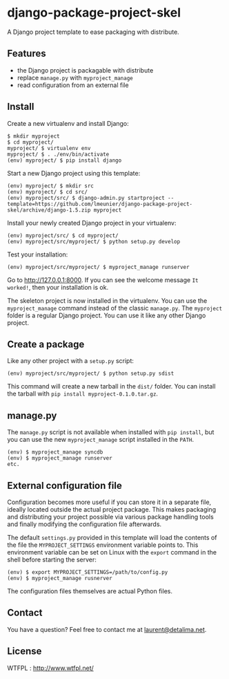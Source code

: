 django-package-project-skel
===========================

A Django project template to ease packaging with distribute.

Features
--------

- the Django project is packagable with distribute
- replace `manage.py` with `myproject_manage`
- read configuration from an external file

Install
-------

Create a new virtualenv and install Django:

    $ mkdir myproject
    $ cd myproject/
    myproject/ $ virtualenv env
    myproject/ $ . ./env/bin/activate
    (env) myproject/ $ pip install django

Start a new Django project using this template:

    (env) myproject/ $ mkdir src
    (env) myproject/ $ cd src/
    (env) myproject/src/ $ django-admin.py startproject --template=https://github.com/lmeunier/django-package-project-skel/archive/django-1.5.zip myproject

Install your newly created Django project in your virtualenv:

    (env) myproject/src/ $ cd myproject/
    (env) myproject/src/myproject/ $ python setup.py develop

Test your installation:

    (env) myproject/src/myproject/ $ myproject_manage runserver

Go to http://127.0.0.1:8000. If you can see the welcome message `It worked!`, then your installation is ok.

The skeleton project is now installed in the virtualenv. You can use the `myproject_manage` command instead of the classic `manage.py`. The `myproject` folder is a regular Django project. You can use it like any other Django project.

Create a package
----------------

Like any other project with a `setup.py` script:

    (env) myproject/src/myproject/ $ python setup.py sdist

This command will create a new tarball in the `dist/` folder. You can install the tarball with `pip install myproject-0.1.0.tar.gz`.

manage.py
---------

The `manage.py` script is not available when installed with `pip install`, but you can use the new `myproject_manage` script installed in the `PATH`.

    (env) $ myproject_manage syncdb
    (env) $ myproject_manage runserver
    etc.

External configuration file
---------------------------

Configuration becomes more useful if you can store it in a separate file, ideally located outside the actual project package. This makes packaging and distributing your project possible via various package handling tools and finally modifying the configuration file afterwards.

The default `settings.py` provided in this template will load the contents of the file the `MYPROJECT_SETTINGS` environment variable points to. This environment variable can be set on Linux with the `export` command in the shell before starting the server:

    (env) $ export MYPROJECT_SETTINGS=/path/to/config.py
    (env) $ myproject_manage rusnerver

The configuration files themselves are actual Python files.

Contact
-------

You have a question? Feel free to contact me at laurent@detalima.net.

License
-------

WTFPL : http://www.wtfpl.net/
